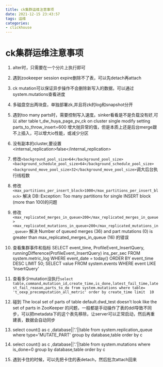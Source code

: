 ```yaml
---
title: ck集群运维注意事项
date: 2021-12-15 23:43:57
tags: 运维
categories: 
- clickhouse
---
```


# ck集群运维注意事项

<!-- more -->

1. alter时，只需要在一个分片上执行即可
2. 遇到zookeeper session expire删除不了表，可以先detach再attach
3. ck mutation可以保证异步操作不会删除新写入的数据，可以通过system.mutations查看进度
4. 多磁盘空出两块盘，单独部署zk,并且将zk的log和snapshot分开
5. 遇到too many parts时，需要控制写入速度。sinker看看是不是负载没有好,可以 alter table t_dw_huya_page_pv_ck on cluster single modify setting parts_to_throw_insert=600 增大抛异常的值，但是本质上还是后台merge跟不上插入，可以增大io性能，或减少分区
6. 没有副本的cluster,要设置 <internal_replication>false</internal_replication>
7. 修改```<background_pool_size>64</background_pool_size> 
      <background_schedule_pool_size>64</background_schedule_pool_size>
      <background_move_pool_size>32</background_move_pool_size>```调大后台执行线程数
8. 修改```<max_partitions_per_insert_block>1000</max_partitions_per_insert_block>``` 解决 DB::Exception: Too many partitions for single INSERT block (more than 100)的问题
9. 修改```<max_replicated_merges_in_queue>200</max_replicated_merges_in_queue>
        <max_replicated_mutations_in_queue>200</max_replicated_mutations_in_queue>```
解决  Number of queued merges (36) and part mutations (0) is greater than max_replicated_merges_in_queue (16)  的错误
11. 查看集群事件和指标
SELECT 
    event_time,
    ProfileEvent_InsertQuery,
    runningDifference(ProfileEvent_InsertQuery) ins_per_sec
FROM system.metric_log
WHERE event_date = today()
ORDER BY event_time DESC
LIMIT 50;
SELECT value
FROM system.events
WHERE event LIKE 'InsertQuery'

12. 查看多少mutation没执行```select table,command,mutation_id,create_time,is_done,latest_fail_time,latest_fail_reason,parts_to_do from system.mutations where table= 't_oexp_precomputation_all_metric' order by create_time limit  10```
13. 碰到 The local set of parts of table default.dwd_test doesn’t look like the set of parts in ZooKeeper 的问题，一般都是手动操作了表的ddl导致不同步，可以把metadata下的这个表先移除，让server可以正常启动，然后再重建表，数据会自动同步
14.  select count() as c ,database||'.'||table from system.replication_queue where type='MUTATE_PART'  group by database,table order by c
15.  select count() as c ,database||'.'||table from system.mutations where is_done=0 group by database,table order by c
16.  遇到卡住的时候，可以先把卡住的表detach，然后批次attach回来
